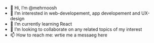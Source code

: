 - 👋 Hi, I’m @mehrnoosh
- 👀 I’m interested in web-developement, app developement and UX-design
- 🌱 I’m currently learning React
- 💞️ I’m looking to collaborate on any related topics of my interest
- 📫 How to reach me: wrtie me a messaeg here

<!---
mehrnooshmajari/mehrnooshmajari is a ✨ special ✨ repository because its `README.md` (this file) appears on your GitHub profile.
You can click the Preview link to take a look at your changes.
--->
